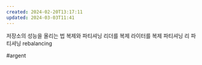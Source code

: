 ```yaml
---
created: 2024-02-20T13:17:11
updated: 2024-03-03T11:41
---
```

저장소의 성능을 올리는 법
복제와 파티셔닝
리더를 복제
라이터를 복제
파티셔닝
리 파티셔닝 rebalancing

#argent 